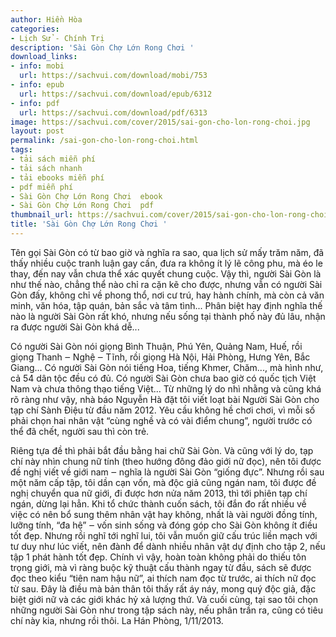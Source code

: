```yaml
---
author: Hiền Hòa
categories:
- Lịch Sử - Chính Trị
description: 'Sài Gòn Chợ Lớn Rong Chơi '
download_links:
- info: mobi
  url: https://sachvui.com/download/mobi/753
- info: epub
  url: https://sachvui.com/download/epub/6312
- info: pdf
  url: https://sachvui.com/download/pdf/6313
image: https://sachvui.com/cover/2015/sai-gon-cho-lon-rong-choi.jpg
layout: post
permalink: /sai-gon-cho-lon-rong-choi.html
tags:
- tải sách miễn phí
- tải sách nhanh
- tải ebooks miễn phí
- pdf miễn phí
- Sài Gòn Chợ Lớn Rong Chơi  ebook
- Sài Gòn Chợ Lớn Rong Chơi  pdf
thumbnail_url: https://sachvui.com/cover/2015/sai-gon-cho-lon-rong-choi.jpg
title: 'Sài Gòn Chợ Lớn Rong Chơi '
---
```


 <div class="item-desc text-justify"> <p>Tên gọi Sài Gòn có từ bao giờ và nghĩa ra sao, qua lịch sử mấy trăm năm, đã thấy nhiều cuộc tranh luận gay cấn, đưa ra không ít lý lẽ công phu, mà éo le thay, đến nay vẫn chưa thể xác quyết chung cuộc. Vậy thì, người Sài Gòn là như thế nào, chẳng thể nào chỉ ra cặn kẽ cho được, nhưng vẫn có người Sài Gòn đấy, không chỉ về phong thổ, nơi cư trú, hay hành chính, mà còn cả văn minh, văn hóa, tập quán, bản sắc và tâm tình... Phân biệt hay định nghĩa thế nào là người Sài Gòn rất khó, nhưng nếu sống tại thành phố này đủ lâu, nhận ra được người Sài Gòn khá dễ...</p><p>Có người Sài Gòn nói giọng Bình Thuận, Phú Yên, Quảng Nam, Huế, rồi giọng Thanh ‒ Nghệ ‒ Tĩnh, rồi giọng Hà Nội, Hải Phòng, Hưng Yên, Bắc Giang... Có người Sài Gòn nói tiếng Hoa, tiếng Khmer, Chăm..., mà hình như, cả 54 dân tộc đều có đủ. Có người Sài Gòn chưa bao giờ có quốc tịch Việt Nam và chưa thông thạo tiếng Việt... Từ những lý do nhì nhằng và cũng khá rõ ràng như vậy, nhà báo Nguyễn Hà đặt tôi viết loạt bài Người Sài Gòn cho tạp chí Sành Điệu từ đầu năm 2012. Yêu cầu không hề chơi chơi, vì mỗi số phải chọn hai nhân vật “cùng nghề và có vài điểm chung”, người trước có thể đã chết, người sau thì còn trẻ.</p><p>Riêng tựa đề thì phải bắt đầu bằng hai chữ Sài Gòn. Và cũng với lý do, tạp chí này nhìn chung nữ tính (theo hướng đông đảo giới nữ đọc), nên tôi được đề nghị viết về giới nam ‒ nghĩa là người Sài Gòn “giống đực”. Nhưng rồi sau một năm cấp tập, tôi dần cạn vốn, mà độc giả cũng ngán nam, tôi được đề nghị chuyển qua nữ giới, đi được hơn nửa năm 2013, thì tới phiên tạp chí ngán, dừng lại hẳn. Khi tổ chức thành cuốn sách, tôi đắn đo rất nhiều về việc có nên bổ sung thêm nhân vật hay không, nhất là vài người đồng tính, lưỡng tính, “đa hệ” ‒ vốn sinh sống và đóng góp cho Sài Gòn không ít điều tốt đẹp. Nhưng rồi nghĩ tới nghĩ lui, tôi vẫn muốn giữ cấu trúc liền mạch với tư duy như lúc viết, nên đành để dành nhiều nhân vật dự định cho tập 2, nếu tập 1 phát hành tốt đẹp. Chính vì vậy, hoàn toàn không phải do thiếu tôn trọng giới, mà vì ràng buộc kỹ thuật cấu thành ngay từ đầu, sách sẽ được đọc theo kiểu “tiên nam hậu nữ”, ai thích nam đọc từ trước, ai thích nữ đọc từ sau. Đây là điều mà bản thân tôi thấy rất áy náy, mong quý độc giả, đặc biệt giới nữ và các giới khác hỷ xả lượng thứ. Và cuối cùng, tại sao tôi chọn những người Sài Gòn như trong tập sách này, nếu phân trần ra, cũng có tiêu chí này kia, nhưng rồi thôi. La Hán Phòng, 1/11/2013.</p> </div>